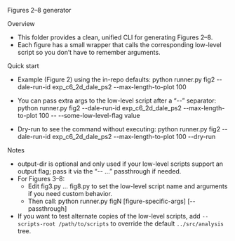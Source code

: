 Figures 2–8 generator

Overview
- This folder provides a clean, unified CLI for generating Figures 2–8.
- Each figure has a small wrapper that calls the corresponding low-level script so you don’t have to remember arguments.

Quick start
- Example (Figure 2) using the in-repo defaults:
  python runner.py fig2 --dale-run-id exp_c6_2d_dale_ps2 --max-length-to-plot 100

- You can pass extra args to the low-level script after a “--” separator:
  python runner.py fig2 --dale-run-id exp_c6_2d_dale_ps2 --max-length-to-plot 100 -- --some-low-level-flag value

- Dry-run to see the command without executing:
  python runner.py fig2 --dale-run-id exp_c6_2d_dale_ps2 --max-length-to-plot 100 --dry-run

Notes
- output-dir is optional and only used if your low-level scripts support an output flag; pass it via the “-- …” passthrough if needed.
- For Figures 3–8:
  - Edit fig3.py … fig8.py to set the low-level script name and arguments if you need custom behavior.
  - Then call:
    python runner.py figN [figure-specific-args] [-- passthrough]
- If you want to test alternate copies of the low-level scripts, add `--scripts-root /path/to/scripts` to override the default `../src/analysis` tree.

